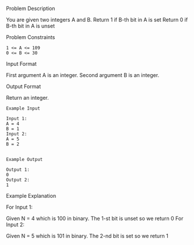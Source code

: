 Problem Description

You are given two integers A and B.
Return 1 if B-th bit in A is set
Return 0 if B-th bit in A is unset


Problem Constraints

    1 <= A <= 109
    0 <= B <= 30


Input Format

First argument A is an integer.
Second argument B is an integer.


Output Format

Return an integer.

    
    Example Input
    
    Input 1:
    A = 4
    B = 1
    Input 2:
    A = 5
    B = 2
    
    
    Example Output
    
    Output 1:
    0
    Output 2:
    1


Example Explanation

For Input 1:

Given N = 4 which is 100 in binary. The 1-st bit is unset
so we return 0
For Input 2:

 
Given N = 5 which is 101 in binary. The 2-nd bit is set
so we return 1